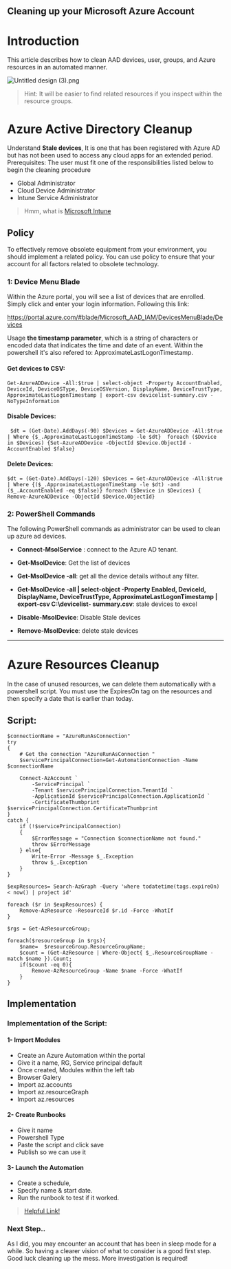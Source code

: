 ## Cleaning up your Microsoft Azure Account

# Introduction
This article describes how to clean AAD devices, user, groups, and Azure resources in an automated manner.

![Untitled design (3).png](https://cdn.hashnode.com/res/hashnode/image/upload/v1660316921234/8XjgUSyOA.png)
> Hint:  It will be easier to find related resources if you inspect within the resource groups.


# Azure Active Directory Cleanup
Understand **Stale devices**, It is one that has been registered with Azure AD but has not been used to access any cloud apps for an extended period.
Prerequisites:
The user must fit one of the responsibilities listed below to begin the cleaning procedure
 -  Global Administrator
 -  Cloud Device Administrator
 -  Intune Service Administrator

> Hmm, what is [Microsoft Intune](https://blog.yahya-abulhaj.dev/microsoft-intune-control-over-your-devices)

## Policy
To effectively remove obsolete equipment from your environment, you should implement a related policy. You can use policy to ensure that your account for all factors related to obsolete technology.

### 1: Device Menu Blade
Within the Azure portal, you will see a list of devices that are enrolled. Simply click and enter your login information. Following this link: 

https://portal.azure.com/#blade/Microsoft_AAD_IAM/DevicesMenuBlade/Devices

Usage **the timestamp parameter**, which is a string of characters or encoded data that indicates the time and date of an event. Within the powershell it's also refered to: ApproximateLastLogonTimestamp.

#### Get devices to CSV: 

``` 
Get-AzureADDevice -All:$true | select-object -Property AccountEnabled, DeviceId, DeviceOSType, DeviceOSVersion, DisplayName, DeviceTrustType, ApproximateLastLogonTimestamp | export-csv devicelist-summary.csv -NoTypeInformation
``` 

#### Disable Devices:
``` 
 $dt = (Get-Date).AddDays(-90) $Devices = Get-AzureADDevice -All:$true | Where {$_.ApproximateLastLogonTimeStamp -le $dt}  foreach ($Device in $Devices) {Set-AzureADDevice -ObjectId $Device.ObjectId -AccountEnabled $false}
``` 


#### Delete Devices:
``` 
$dt = (Get-Date).AddDays(-120) $Devices = Get-AzureADDevice -All:$true | Where {($_.ApproximateLastLogonTimeStamp -le $dt) -and ($_.AccountEnabled -eq $false)} foreach ($Device in $Devices) { Remove-AzureADDevice -ObjectId $Device.ObjectId}
``` 

### 2: PowerShell Commands
The following PowerShell commands as administrator can be used to clean up azure ad devices.
 -  **Connect-MsolService** : connect to the Azure AD tenant.
 -  **Get-MsolDevice**:  Get the list of devices
 -  **Get-MsolDevice -all**: get all the device details without any filter.
 -  **Get-MsolDevice -all | select-object -Property Enabled, DeviceId, DisplayName, 
      DeviceTrustType, ApproximateLastLogonTimestamp | export-csv C:\devicelist- 
      summary.csv**: stale devices to excel

-  **Disable-MsolDevice**: Disable Stale devices

-  **Remove-MsolDevice**: delete stale devices





---

# Azure Resources Cleanup
In the case of unused resources, we can delete them automatically with a powershell script. You must use the ExpiresOn tag on the resources and then specify a date that is earlier than today.
## Script:

``` 
$connectionName = "AzureRunAsConnection"
try
{
    # Get the connection "AzureRunAsConnection "
    $servicePrincipalConnection=Get-AutomationConnection -Name $connectionName         

    Connect-AzAccount `
        -ServicePrincipal `
        -Tenant $servicePrincipalConnection.TenantId `
        -ApplicationId $servicePrincipalConnection.ApplicationId `
        -CertificateThumbprint $servicePrincipalConnection.CertificateThumbprint 
}
catch {
    if (!$servicePrincipalConnection)
    {
        $ErrorMessage = "Connection $connectionName not found."
        throw $ErrorMessage
    } else{
        Write-Error -Message $_.Exception
        throw $_.Exception
    }
}

$expResources= Search-AzGraph -Query 'where todatetime(tags.expireOn) < now() | project id'

foreach ($r in $expResources) {
    Remove-AzResource -ResourceId $r.id -Force -WhatIf
}

$rgs = Get-AzResourceGroup;

foreach($resourceGroup in $rgs){
    $name=  $resourceGroup.ResourceGroupName;
    $count = (Get-AzResource | Where-Object{ $_.ResourceGroupName -match $name }).Count;
    if($count -eq 0){
        Remove-AzResourceGroup -Name $name -Force -WhatIf
    }
}

```

## Implementation
### Implementation of the Script:

#### 1- Import Modules
-  Create an Azure Automation within the portal
-  Give it a name, RG, Service principal default
-  Once created, Modules within the left tab
-  Browser Galery
-  Import az.accounts
-  Import az.resourceGraph
-  Import az.resources

#### 2- Create Runbooks
-  Give it name
-  Powershell Type
-  Paste the script and click save
-  Publish so we can use it

#### 3- Launch the Automation
-  Create a schedule, 
-   Specify name & start date.
-  Run the runbook to test if it worked.

> [Helpful Link!](https://dev.to/azure/keep-your-azure-subscription-clean-automatically-mmi) 

### Next Step..
As I did, you may encounter an account that has been in sleep mode for a while. So having a clearer vision of what to consider is a good first step. Good luck cleaning up the mess. More investigation is required!


